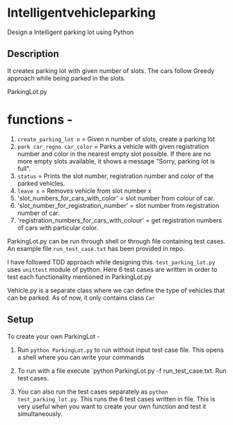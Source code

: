 # Intelligentvehicleparking
Design a Intelligent parking lot using Python 

## Description

It creates parking lot with given number of slots. The cars follow Greedy approach while being parked in the slots.

ParkingLot.py
 
# functions -

1. `create_parking_lot n` = Given n number of slots, create a parking lot
2. `park car_regno car_color` = Parks a vehicle with given registration number and color in the nearest empty slot possible. 
                                If there are no more empty slots available, it shows a message "Sorry, parking lot is full".
3. `status` =  Prints the slot number, registration number and color of the parked vehicles.
4. `leave x` =  Removes vehicle from slot number x
5. 'slot_numbers_for_cars_with_color' = slot number from colour of car.
5. 'slot_number_for_registration_number' = slot number from registration number of car.
6. 'registration_numbers_for_cars_with_colour' = get registration numbers of cars with particular color.

ParkingLot.py can be run through shell or through file containing test cases. An example file `run_test_case.txt` has been provided in repo.

I have followed TDD approach while designing this. `test_parking_lot.py` uses `unittest` module of python. Here 6 test cases are written in order to test each functionality mentioned in ParkingLot.py

Vehicle.py is a separate class where we can define the type of vehicles that can be parked. As of now, it only contains class `Car`

## Setup

To create your own ParkingLot - 


1. Run `python ParkingLot.py` to run without input test case file. This opens a shell where you can write your commands 

  
  
1. To run with a file execute `python ParkingLot.py -f run_test_case.txt. 
   Run test cases.
  
  
3. You can also run the test cases separately as `python test_parking_lot.py`. 
   This runs the 6 test cases written in file. This is very useful when you want to create your own function and test it simultaneously.


